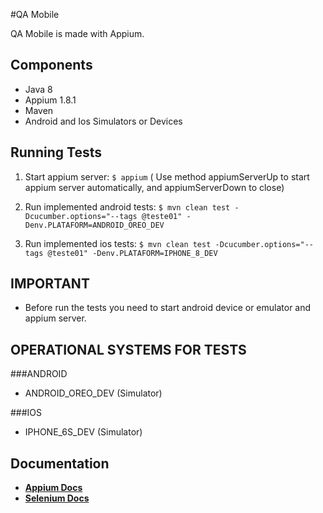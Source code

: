 #QA Mobile

QA Mobile is made with Appium.

## Components

* Java 8
* Appium 1.8.1
* Maven
* Android and Ios Simulators or Devices

## Running Tests

1. Start appium server: `$ appium` ( Use method appiumServerUp to start appium server automatically, and appiumServerDown to close)
	
2. Run implemented android tests: `$ mvn clean test -Dcucumber.options="--tags @teste01" -Denv.PLATAFORM=ANDROID_OREO_DEV`

3. Run implemented ios tests: `$ mvn clean test -Dcucumber.options="--tags @teste01" -Denv.PLATAFORM=IPHONE_8_DEV`

## IMPORTANT

* Before run the tests you need to start android device or emulator and appium server.


## OPERATIONAL SYSTEMS FOR TESTS

###ANDROID

* ANDROID_OREO_DEV (Simulator)

###IOS

* IPHONE_6S_DEV (Simulator)

## Documentation

* **[Appium Docs](http://appium.io/)**
* **[Selenium Docs](https://www.seleniumhq.org/docs/)**









